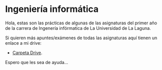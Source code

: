 # Ingeniería informática

Hola, estas son las prácticas de algunas de las asignaturas del primer año de la carrera de Ingenería infórmatica de La Universidad de La Laguna.

Si quieren más apuntes/exámenes de todas las asignaturas aquí tienen un enlace a mi drive: 
- [Carpeta Drive](https://drive.google.com/drive/folders/1Fd-aPixW9DhXZSCjM_tBus8fHf8-W42p?usp=sharing).

Espero que les sea de ayuda...
